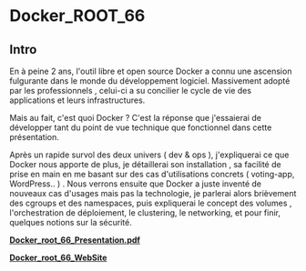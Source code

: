 # Docker_ROOT_66

## Intro 

En à peine 2 ans, l'outil libre et open source Docker a connu une ascension fulgurante dans le monde du développement logiciel. Massivement adopté par les professionnels , celui-ci a su concilier le cycle de vie des applications et leurs infrastructures.

Mais au fait, c'est quoi Docker ? C'est la réponse que j'essaierai de développer tant du point de vue technique que fonctionnel dans cette présentation.

Après un rapide survol des deux univers ( dev & ops ), j'expliquerai ce que Docker nous apporte de plus, je détaillerai son installation , sa facilité de prise en main en me basant sur des cas d'utilisations concrets ( voting-app, WordPress.. ) . Nous verrons ensuite que Docker a juste inventé de nouveaux cas d'usages mais pas la technologie, je parlerai alors brièvement des cgroups et des namespaces, puis expliquerai le concept des volumes , l'orchestration de déploiement, le clustering, le networking, et pour finir, quelques notions sur la sécurité.


   [**Docker_root_66_Presentation.pdf**]( https://github.com/rac021/Root66_Docker/blob/master/Pr%C3%A9sentation_PDF/Docker_root_66_Final.pdf) 

 [**Docker_root_66_WebSite**]( http://www.root66.net/index.php?post/2017/12/02/Docker%3A-de-Z%C3%A9ro-%C3%A0-Z) 
